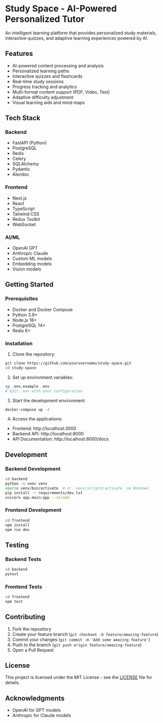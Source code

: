 # Study Space - AI-Powered Personalized Tutor

An intelligent learning platform that provides personalized study materials, interactive quizzes, and adaptive learning experiences powered by AI.

## Features

- AI-powered content processing and analysis
- Personalized learning paths
- Interactive quizzes and flashcards
- Real-time study sessions
- Progress tracking and analytics
- Multi-format content support (PDF, Video, Text)
- Adaptive difficulty adjustment
- Visual learning aids and mind maps

## Tech Stack

### Backend
- FastAPI (Python)
- PostgreSQL
- Redis
- Celery
- SQLAlchemy
- Pydantic
- Alembic

### Frontend
- Next.js
- React
- TypeScript
- Tailwind CSS
- Redux Toolkit
- WebSocket

### AI/ML
- OpenAI GPT
- Anthropic Claude
- Custom ML models
- Embedding models
- Vision models

## Getting Started

### Prerequisites
- Docker and Docker Compose
- Python 3.9+
- Node.js 18+
- PostgreSQL 14+
- Redis 6+

### Installation

1. Clone the repository:
```bash
git clone https://github.com/yourusername/study-space.git
cd study-space
```

2. Set up environment variables:
```bash
cp .env.example .env
# Edit .env with your configuration
```

3. Start the development environment:
```bash
docker-compose up -d
```

4. Access the applications:
- Frontend: http://localhost:3000
- Backend API: http://localhost:8000
- API Documentation: http://localhost:8000/docs

## Development

### Backend Development
```bash
cd backend
python -m venv venv
source venv/bin/activate  # or `venv\Scripts\activate` on Windows
pip install -r requirements/dev.txt
uvicorn app.main:app --reload
```

### Frontend Development
```bash
cd frontend
npm install
npm run dev
```

## Testing

### Backend Tests
```bash
cd backend
pytest
```

### Frontend Tests
```bash
cd frontend
npm test
```

## Contributing

1. Fork the repository
2. Create your feature branch (`git checkout -b feature/amazing-feature`)
3. Commit your changes (`git commit -m 'Add some amazing feature'`)
4. Push to the branch (`git push origin feature/amazing-feature`)
5. Open a Pull Request

## License

This project is licensed under the MIT License - see the [LICENSE](LICENSE) file for details.

## Acknowledgments

- OpenAI for GPT models
- Anthropic for Claude models